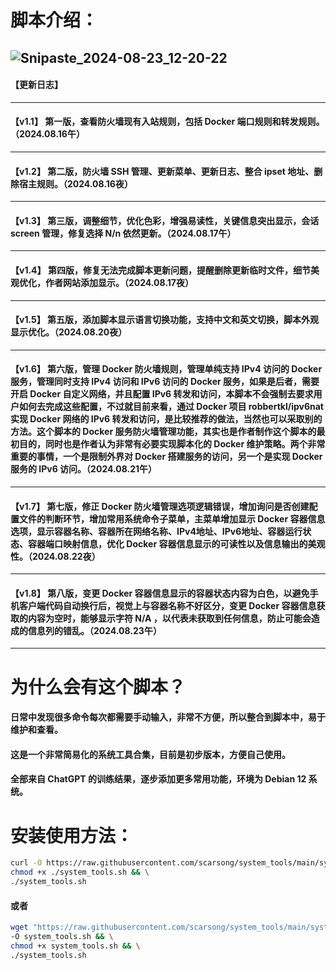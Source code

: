 # 脚本介绍：
![Snipaste_2024-08-23_12-20-22](https://github.com/user-attachments/assets/41b4c4af-06c9-4e70-ab2b-63b29f769756)
-----------------------------------------------------------------------------------------------------------------------------
#### 【更新日志】
-----------------------------------------------------------------------------------------------------------------------------
#### 【v1.1】 第一版，查看防火墙现有入站规则，包括 Docker 端口规则和转发规则。（2024.08.16午）
-----------------------------------------------------------------------------------------------------------------------------
#### 【v1.2】 第二版，防火墙 SSH 管理、更新菜单、更新日志、整合 ipset 地址、删除宿主规则。（2024.08.16夜）
-----------------------------------------------------------------------------------------------------------------------------
#### 【v1.3】 第三版，调整细节，优化色彩，增强易读性，关键信息突出显示，会话 screen 管理，修复选择 N/n 依然更新。（2024.08.17午）
-----------------------------------------------------------------------------------------------------------------------------
#### 【v1.4】 第四版，修复无法完成脚本更新问题，提醒删除更新临时文件，细节美观优化，作者网站添加显示。（2024.08.17夜）
-----------------------------------------------------------------------------------------------------------------------------
#### 【v1.5】 第五版，添加脚本显示语言切换功能，支持中文和英文切换，脚本外观显示优化。（2024.08.20夜）
-----------------------------------------------------------------------------------------------------------------------------
#### 【v1.6】 第六版，管理 Docker 防火墙规则，管理单纯支持 IPv4 访问的 Docker 服务，管理同时支持 IPv4 访问和 IPv6 访问的 Docker 服务，如果是后者，需要开启 Docker 自定义网络，并且配置 IPv6 转发和访问，本脚本不会强制去要求用户如何去完成这些配置，不过就目前来看，通过 Docker 项目 robbertkl/ipv6nat 实现 Docker 网络的 IPv6 转发和访问，是比较推荐的做法，当然也可以采取别的方法。这个脚本的 Docker 服务防火墙管理功能，其实也是作者制作这个脚本的最初目的，同时也是作者认为非常有必要实现脚本化的 Docker 维护策略。两个非常重要的事情，一个是限制外界对 Docker 搭建服务的访问，另一个是实现 Docker 服务的 IPv6 访问。（2024.08.21午）
-----------------------------------------------------------------------------------------------------------------------------
#### 【v1.7】 第七版，修正 Docker 防火墙管理选项逻辑错误，增加询问是否创建配置文件的判断环节，增加常用系统命令子菜单，主菜单增加显示 Docker 容器信息选项，显示容器名称、容器所在网络名称、IPv4地址、IPv6地址、容器运行状态、容器端口映射信息，优化 Docker 容器信息显示的可读性以及信息输出的美观性。（2024.08.22夜）
-----------------------------------------------------------------------------------------------------------------------------
#### 【v1.8】 第八版，变更 Docker 容器信息显示的容器状态内容为白色，以避免手机客户端代码自动换行后，视觉上与容器名称不好区分，变更 Docker 容器信息获取的内容为空时，能够显示字符 N/A ，以代表未获取到任何信息，防止可能会造成的信息列的错乱。（2024.08.23午）
-----------------------------------------------------------------------------------------------------------------------------
# 为什么会有这个脚本？
#### 日常中发现很多命令每次都需要手动输入，非常不方便，所以整合到脚本中，易于维护和查看。
#### 这是一个非常简易化的系统工具合集，目前是初步版本，方便自己使用。
#### 全部来自 ChatGPT 的训练结果，逐步添加更多常用功能，环境为 Debian 12 系统。
# 安装使用方法：
```bash
curl -O https://raw.githubusercontent.com/scarsong/system_tools/main/system_tools.sh && \
chmod +x ./system_tools.sh && \
./system_tools.sh
```
#### 或者
```bash
wget "https://raw.githubusercontent.com/scarsong/system_tools/main/system_tools.sh?$(date +%s)" \
-O system_tools.sh && \
chmod +x system_tools.sh && \
./system_tools.sh
```
